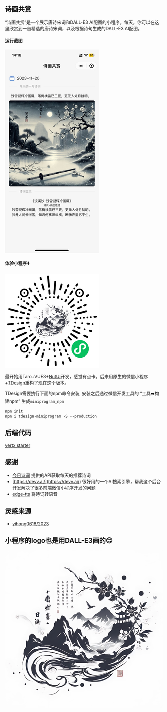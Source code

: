 ## 诗画共赏

“诗画共赏”是一个展示唐诗宋词和DALL-E3 AI配图的小程序。每天，你可以在这里欣赏到一首精选的唐诗宋词，以及根据诗句生成的DALL-E3 AI配图。

#### 运行截图

<img src="./assets/screen_shot.jpeg" alt="诗画共赏" width=300px/>

#### 体验小程序⬇️

<img src="./assets/gh_71c17530cffe_1280.jpg" alt="诗画共赏" width=300px/>

最开始用Taro+VUE3+[NutUI](https://nutui.jd.com/taro/vue/4x/#/zh-CN/guide/intro)开发，感觉有点卡。后来用原生的微信小程序+[TDesign](https://tdesign.tencent.com/miniprogram/overview)重构了现在这个版本。

TDesign需要执行下面的npm命令安装, 安装之后通过微信开发工具的 “工具➡️构建npm” 生成`miniprogram_npm`
```
npm init
npm i tdesign-miniprogram -S --production
```

## 后端代码

[vertx starter](https://github.com/yangchuang/vertx-starter)

## 感谢 

- [今日诗词](https://www.jinrishici.com/) 提供的API获取每天的推荐诗词
- [https://devv.ai/](https://devv.ai/) 很好用的一个AI搜索引擎，帮我这个后台开发解决了很多前端微信小程序开发的问题
- [edge-tts](https://github.com/rany2/edge-tts) 将诗词转语音

## 灵感来源

- [yihong0618/2023](https://github.com/yihong0618/2023)

## 小程序的logo也是用DALL-E3画的😊
![logo](./assets/daily_poetry_logo.jpeg)
